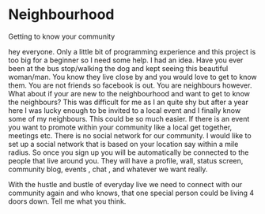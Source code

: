 # Neighbourhood
Getting to know your community

hey everyone. 
Only a little bit of programming experience and this project is too big for a beginner so I need some help. 
I had an idea. 
Have you ever been at the bus stop/walking the dog and kept seeing this beautiful woman/man. You know they live close by and you would love to get to know them. You are not friends so facebook is out. You are neighbours however. 
What about if your are new to the neighbourhood and want to get to know the neighbours?  This was difficult for me as I an quite shy but after a year here I was lucky enough to be invited to a local event and I finally know some of my neighbours. This could be so much easier. 
If there is an event you want to promote within your community like a local get together, meetings etc. There is no social network for our community. 
I would like to set up a social network that is based on your location say within a mile radius. So once you sign up you will be automatically be connected to the people that live around you. They will have a profile, wall, status screen, community blog, events , chat , and whatever we want really. 

With the hustle and bustle of everyday live we need to connect with our community again and who knows, that one special person could be living 4 doors  down. 
Tell me what you think. 
